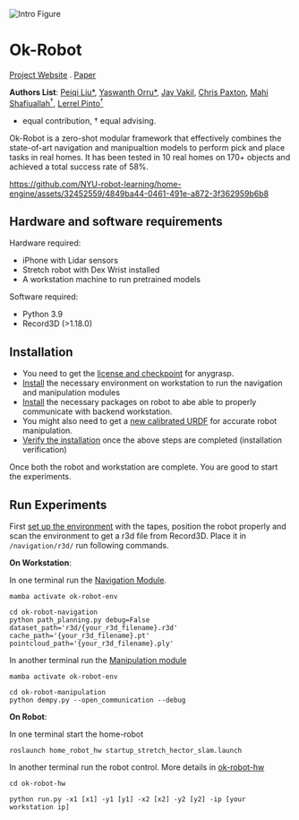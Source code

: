 
![Intro Figure](https://drive.google.com/uc?export=view&id=1IAyAMZS__gcZmsZevQyeETLU369a0n9X)
# Ok-Robot

[<u>Project Website</u>](https://ok-robot.github.io/) . [<u>Paper</u>](https://arxiv.org/abs/2401.12202)

**Authors List**: [<u>Peiqi Liu</u>*](https://leo20021210.github.io/), [<u>Yaswanth Orru</u>*](https://www.linkedin.com/in/yaswanth-orru/), [<u>Jay Vakil</u>](https://www.linkedin.com/in/jdvakil/), [<u>Chris Paxton</u>](https://cpaxton.github.io/), [<u>Mahi Shafiuallah</u><sup>†</sup>](https://mahis.life/), [<u>Lerrel Pinto</u><sup>†</sup>](https://www.lerrelpinto.com/)    
* equal contribution, † equal advising.

Ok-Robot is a zero-shot modular framework that effectively combines the state-of-art navigation and manipualtion models to perform pick and place tasks in real homes. It has been tested in 10 real homes on 170+ objects and achieved a total success rate of 58%. 

https://github.com/NYU-robot-learning/home-engine/assets/32452559/4849ba44-0461-491e-a872-3f362959b6b8

## Hardware and software requirements
Hardware required:
* iPhone with Lidar sensors
* Stretch robot with Dex Wrist installed
* A workstation machine to run pretrained models 
  
Software required:
* Python 3.9
* Record3D (>1.18.0)

## Installation
* You need to get the [license and checkpoint](./ok-robot-manipulation/license_registration/README.md) for anygrasp.
* [Install](./docs/workspace-installation.md) the necessary environment on workstation to run the navigation and manipulation modules
* [Install](./docs/robot-installation.md) the necessary packages on robot to abe able to properly communicate with backend workstation.
* You might also need to get a [new calibrated URDF](./docs/robot-calibration.md) for accurate robot manipulation.
* [Verify the installation](./docs/installation-verification.md) once the above steps are completed (installation verification)

Once both the robot and workstation are complete. You are good to start the experiments.

## Run Experiments

First [set up the environment](./docs/environment-setup.md) with the tapes, position the robot properly and scan the environment to get a r3d file from Record3D. Place it in `/navigation/r3d/` run following commands.


**On Workstation**:

In one terminal run the [Navigation Module](./ok-robot-navigation/).
```
mamba activate ok-robot-env

cd ok-robot-navigation
python path_planning.py debug=False dataset_path='r3d/{your_r3d_filename}.r3d' cache_path='{your_r3d_filename}.pt' pointcloud_path='{your_r3d_filename}.ply'
```

In another terminal run the [Manipulation module](./ok-robot-manipulation/README.md)
```
mamba activate ok-robot-env

cd ok-robot-manipulation
python dempy.py --open_communication --debug
```

**On Robot**:

In one terminal start the home-robot
```
roslaunch home_robot_hw startup_stretch_hector_slam.launch
```

In another terminal run the robot control. More details in [ok-robot-hw](./ok-robot-hw/README.md)
```
cd ok-robot-hw

python run.py -x1 [x1] -y1 [y1] -x2 [x2] -y2 [y2] -ip [your workstation ip]

```
